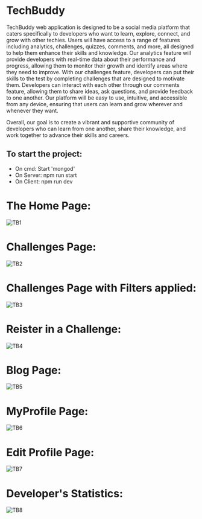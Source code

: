 # TechBuddy
TechBuddy web application is designed to be a social media platform that caters specifically to developers who want to learn, explore, connect, and grow with other techies. Users will have access to a range of features including analytics, challenges, quizzes, comments, and more, all designed to help them enhance their skills and knowledge. Our analytics feature will provide developers with real-time data about their performance and progress, allowing them to monitor their growth and identify areas where they need to improve. With our challenges feature, developers can put their skills to the test by completing challenges that are designed to motivate them. Developers can interact with each other through our comments feature, allowing them to share ideas, ask questions, and provide feedback to one another. Our platform will be easy to use, intuitive, and accessible from any device, ensuring that users can learn and grow wherever and whenever they want.

Overall, our goal is to create a vibrant and supportive community of developers who can learn from one another, share their knowledge, and work together to advance their skills and careers.

## To start the project:
- On cmd: Start 'mongod'
- On Server: npm run start
- On Client: npm run dev

  
# The Home Page:
![TB1](https://github.com/rajavishah/TechBuddy/assets/122663941/c6f75c24-0119-4439-90a0-3d9981628425)


# Challenges Page:
![TB2](https://github.com/rajavishah/TechBuddy/assets/122663941/b1f321c2-0e5d-4818-b607-ec048557aa37)


# Challenges Page with Filters applied:
![TB3](https://github.com/rajavishah/TechBuddy/assets/122663941/2632de9d-54d4-4810-add3-5a4c7e7f3a1b)


# Reister in a Challenge:
![TB4](https://github.com/rajavishah/TechBuddy/assets/122663941/76914db7-ada0-4275-ad1f-b795002cc614)


# Blog Page:
![TB5](https://github.com/rajavishah/TechBuddy/assets/122663941/30f4aa30-0125-4430-bc41-cd542d9c0b9c)


# MyProfile Page:
![TB6](https://github.com/rajavishah/TechBuddy/assets/122663941/1bf5cf2d-34a8-4923-b6d3-8e6797c570ed)


# Edit Profile Page:
![TB7](https://github.com/rajavishah/TechBuddy/assets/122663941/1e0e7bbb-7c4c-48ba-8325-bd47477359f3)


# Developer's Statistics:
![TB8](https://github.com/rajavishah/TechBuddy/assets/122663941/689b281d-f5fa-456b-9687-9c3067bcb198)

